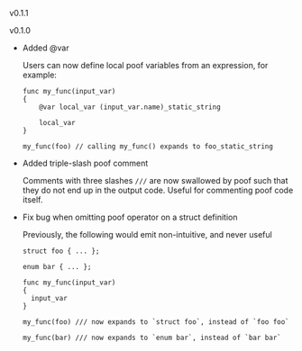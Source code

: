 v0.1.1

v0.1.0

* Added @var

  Users can now define local poof variables from an expression, for example:
  ```
  func my_func(input_var)
  {
      @var local_var (input_var.name)_static_string

      local_var
  }

  my_func(foo) // calling my_func() expands to foo_static_string
  ```


* Added triple-slash poof comment

  Comments with three slashes `///` are now swallowed by poof such that they do
  not end up in the output code.  Useful for commenting poof code itself.

* Fix bug when omitting poof operator on a struct definition

  Previously, the following would emit non-intuitive, and never useful
  ```
  struct foo { ... };

  enum bar { ... };

  func my_func(input_var)
  {
    input_var
  }

  my_func(foo) /// now expands to `struct foo`, instead of `foo foo`

  my_func(bar) /// now expands to `enum bar`, instead of `bar bar`
  ```
